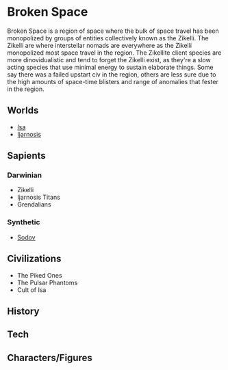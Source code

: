 # Broken Space

Broken Space is a region of space where the bulk of space travel has been monopolized by groups of entities collectively known as the Zikelli.  The Zikelli are where interstellar nomads are everywhere as the Zikelli monopolized most space travel in the region.  The Zikellite client species are more dinovidualistic and tend to forget the Zikelli exist, as they're a slow acting species that use minimal energy to sustain elaborate things.  Some say there was a failed upstart civ in the region, others are less sure due to the high amounts of space-time blisters and range of anomalies that fester in the region.

## Worlds
- [Isa](/Stellar_Abyss_Setting_Bible/1_Worlds_Systems/Isa.md)
- [Ijarnosis](/Stellar_Abyss_Setting_Bible/1_Worlds_Systems/Ijarnosis.md)

## Sapients

### Darwinian
- Zikelli
- Ijarnosis Titans
- Grendalians

### Synthetic
- [Sodov](/Stellar_Abyss_Setting_Bible/2_Sapients/Sodov.md)

## Civilizations
- The Piked Ones
- The Pulsar Phantoms
- Cult of Isa

## History

## Tech

## Characters/Figures
